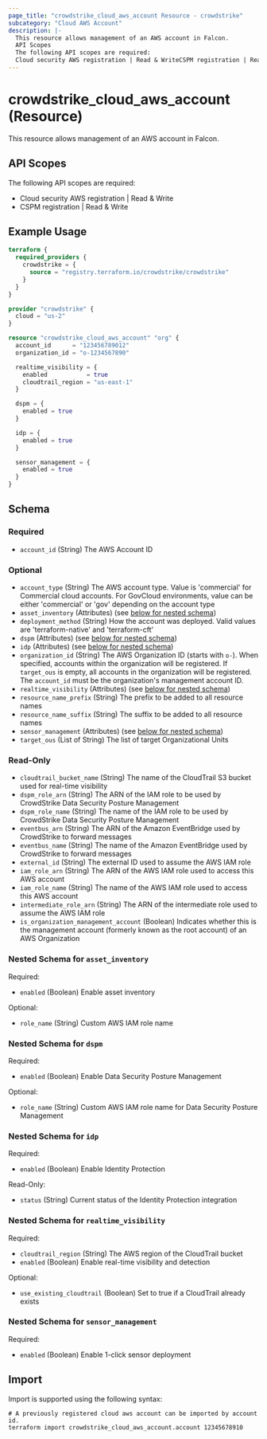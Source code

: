 ```yaml
---
page_title: "crowdstrike_cloud_aws_account Resource - crowdstrike"
subcategory: "Cloud AWS Account"
description: |-
  This resource allows management of an AWS account in Falcon.
  API Scopes
  The following API scopes are required:
  Cloud security AWS registration | Read & WriteCSPM registration | Read & Write
---
```


# crowdstrike_cloud_aws_account (Resource)

This resource allows management of an AWS account in Falcon.

## API Scopes

The following API scopes are required:

- Cloud security AWS registration | Read & Write
- CSPM registration | Read & Write


## Example Usage

```terraform
terraform {
  required_providers {
    crowdstrike = {
      source = "registry.terraform.io/crowdstrike/crowdstrike"
    }
  }
}

provider "crowdstrike" {
  cloud = "us-2"
}

resource "crowdstrike_cloud_aws_account" "org" {
  account_id      = "123456789012"
  organization_id = "o-1234567890"

  realtime_visibility = {
    enabled           = true
    cloudtrail_region = "us-east-1"
  }

  dspm = {
    enabled = true
  }

  idp = {
    enabled = true
  }

  sensor_management = {
    enabled = true
  }
}
```

<!-- schema generated by tfplugindocs -->
## Schema

### Required

- `account_id` (String) The AWS Account ID

### Optional

- `account_type` (String) The AWS account type. Value is 'commercial' for Commercial cloud accounts. For GovCloud environments, value can be either 'commercial' or 'gov' depending on the account type
- `asset_inventory` (Attributes) (see [below for nested schema](#nestedatt--asset_inventory))
- `deployment_method` (String) How the account was deployed. Valid values are 'terraform-native' and 'terraform-cft'
- `dspm` (Attributes) (see [below for nested schema](#nestedatt--dspm))
- `idp` (Attributes) (see [below for nested schema](#nestedatt--idp))
- `organization_id` (String) The AWS Organization ID (starts with `o-`). When specified, accounts within the organization will be registered. If `target_ous` is empty, all accounts in the organization will be registered. The `account_id` must be the organization's management account ID.
- `realtime_visibility` (Attributes) (see [below for nested schema](#nestedatt--realtime_visibility))
- `resource_name_prefix` (String) The prefix to be added to all resource names
- `resource_name_suffix` (String) The suffix to be added to all resource names
- `sensor_management` (Attributes) (see [below for nested schema](#nestedatt--sensor_management))
- `target_ous` (List of String) The list of target Organizational Units

### Read-Only

- `cloudtrail_bucket_name` (String) The name of the CloudTrail S3 bucket used for real-time visibility
- `dspm_role_arn` (String) The ARN of the IAM role to be used by CrowdStrike Data Security Posture Management
- `dspm_role_name` (String) The name of the IAM role to be used by CrowdStrike Data Security Posture Management
- `eventbus_arn` (String) The ARN of the Amazon EventBridge used by CrowdStrike to forward messages
- `eventbus_name` (String) The name of the Amazon EventBridge used by CrowdStrike to forward messages
- `external_id` (String) The external ID used to assume the AWS IAM role
- `iam_role_arn` (String) The ARN of the AWS IAM role used to access this AWS account
- `iam_role_name` (String) The name of the AWS IAM role used to access this AWS account
- `intermediate_role_arn` (String) The ARN of the intermediate role used to assume the AWS IAM role
- `is_organization_management_account` (Boolean) Indicates whether this is the management account (formerly known as the root account) of an AWS Organization

<a id="nestedatt--asset_inventory"></a>
### Nested Schema for `asset_inventory`

Required:

- `enabled` (Boolean) Enable asset inventory

Optional:

- `role_name` (String) Custom AWS IAM role name


<a id="nestedatt--dspm"></a>
### Nested Schema for `dspm`

Required:

- `enabled` (Boolean) Enable Data Security Posture Management

Optional:

- `role_name` (String) Custom AWS IAM role name for Data Security Posture Management


<a id="nestedatt--idp"></a>
### Nested Schema for `idp`

Required:

- `enabled` (Boolean) Enable Identity Protection

Read-Only:

- `status` (String) Current status of the Identity Protection integration


<a id="nestedatt--realtime_visibility"></a>
### Nested Schema for `realtime_visibility`

Required:

- `cloudtrail_region` (String) The AWS region of the CloudTrail bucket
- `enabled` (Boolean) Enable real-time visibility and detection

Optional:

- `use_existing_cloudtrail` (Boolean) Set to true if a CloudTrail already exists


<a id="nestedatt--sensor_management"></a>
### Nested Schema for `sensor_management`

Required:

- `enabled` (Boolean) Enable 1-click sensor deployment

## Import

Import is supported using the following syntax:

```shell
# A previously registered cloud aws account can be imported by account id.
terraform import crowdstrike_cloud_aws_account.account 12345678910
```
